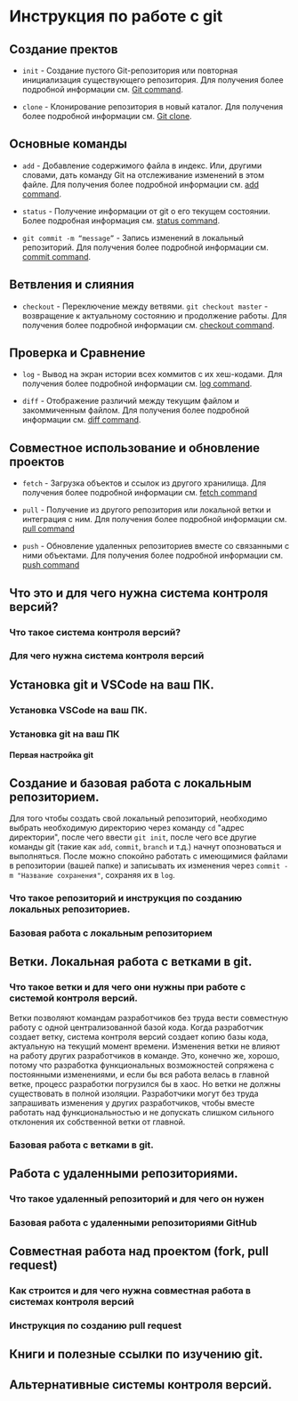 # Инструкция по работе с git
 
##  Cоздание пректов

* `init` - Создание пустого Git-репозитория или повторная инициализация существующего репозитория.
Для получения более подробной информации см. [Git command](https://git-scm.com/docs/git-init).

* `clone` - Клонирование репозитория в новый каталог.
Для получения более подробной информации см. [Git сlone](https://git-scm.com/docs/git-clone).


## Основные команды

* `add` - Добавление содержимого файла в индекс. Или, другими словами, дать команду Git на отслеживание изменений в этом файле.
Для получения более подробной информации см. [add command](https://git-scm.com/docs/git-add). 

* `status` - Получение информации от git о его текущем состоянии.
Более подробная информация см. [status command](https://git-scm.com/docs/git-status).

* `git commit -m “message”` - Запись изменений в локальный репозиторий.
Для получения более подробной информации см. [commit command](https://git-scm.com/docs/git-commit). 

## Ветвления и слияния

* `checkout` - Переключение между ветвями. `git checkout master` - возвращение к актуальному состоянию и продолжение работы.
Для получения более подробной информации см. [checkout command](https://git-scm.com/docs/git-checkout). 

## Проверка и Сравнение

* `log` - Вывод на экран истории всех коммитов с их хеш-кодами.
Для получения более подробной информации см. [log command](https://git-scm.com/docs/git-log). 

* `diff` - Отображение различий между текущим файлом и закоммиченным файлом.  Для получения более подробной информации см. [diff command](https://git-scm.com/docs/git-diff).

## Совместное использование и обновление проектов

* `fetch` - Загрузка объектов и ссылок из другого хранилища.
Для получения более подробной информации см. [fetch command](https://git-scm.com/docs/git-fetch) 

* `pull` - Получение из другого репозитория или локальной ветки и интеграция с ним. Для получения более подробной информации см. [pull command](https://git-scm.com/docs/git-pull)

* `push` - Обновление удаленных репозиториев вместе со связанными с ними объектами. Для получения более подробной информации см. [push command](https://git-scm.com/docs/git-push)

## Что это и для чего нужна система контроля версий?

### Что такое система контроля версий?

### Для чего нужна система контроля версий

## Установка git и VSCode на ваш ПК.

### Установка VSCode на ваш ПК.

### Установка git на ваш ПК

#### Первая настройка git

## Создание и базовая работа с локальным репозиторием.

Для того чтобы создать свой локальный репозиторий, необходимо выбрать необходимую директорию через команду ``cd`` "адрес директории", после чего ввести ``git init``, после чего все другие команды git (такие как ``add``, ``commit``, ``branch`` и т.д.) начнут опозноваться и выполняться. После можно спокойно работать с имеющимися файлами в репозитории (вашей папке) и записывать их изменения через ``commit -m "Название сохранения"``, сохраняя их в ``log``.

### Что такое репозиторий и инструкция по созданию локальных репозиториев.

### Базовая работа с локальным репозиторием



## Ветки. Локальная работа с ветками в git.

### Что такое ветки и для чего они нужны при работе с системой контроля версий.

Ветки позволяют командам разработчиков без труда вести совместную работу с одной централизованной базой кода. Когда разработчик создает ветку, система контроля версий создает копию базы кода, актуальную на текущий момент времени. Изменения ветки не влияют на работу других разработчиков в команде. Это, конечно же, хорошо, потому что разработка функциональных возможностей сопряжена с постоянными изменениями, и если бы вся работа велась в главной ветке, процесс разработки погрузился бы в хаос. Но ветки не должны существовать в полной изоляции. Разработчики могут без труда запрашивать изменения у других разработчиков, чтобы вместе работать над функциональностью и не допускать слишком сильного отклонения их собственной ветки от главной.

### Базовая работа с ветками в git.

## Работа с удаленными репозиториями.

### Что такое удаленный репозиторий и для чего он нужен

### Базовая работа с удаленными репозиториями GitHub

## Совместная работа над проектом (fork, pull request)

### Как строится и для чего нужна совместная работа в системах контроля версий

### Инструкция по созданию pull request

## Книги и полезные ссылки по изучению git.

## Альтернативные системы контроля версий.
